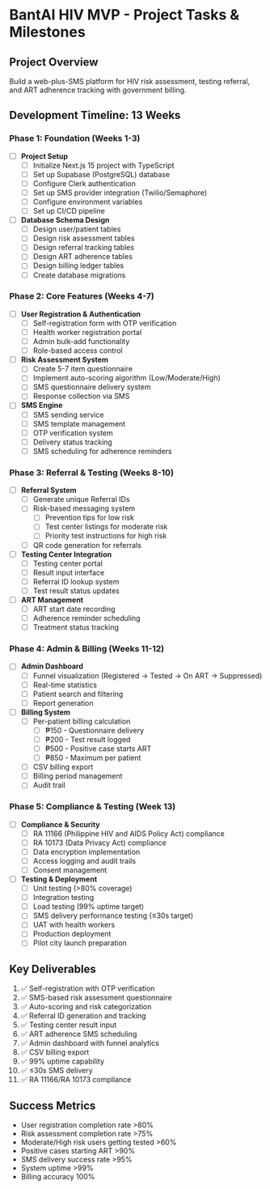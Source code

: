 # BantAI HIV MVP - Project Tasks & Milestones

## Project Overview
Build a web-plus-SMS platform for HIV risk assessment, testing referral, and ART adherence tracking with government billing.

## Development Timeline: 13 Weeks

### Phase 1: Foundation (Weeks 1-3)
- [ ] **Project Setup**
  - [ ] Initialize Next.js 15 project with TypeScript
  - [ ] Set up Supabase (PostgreSQL) database
  - [ ] Configure Clerk authentication
  - [ ] Set up SMS provider integration (Twilio/Semaphore)
  - [ ] Configure environment variables
  - [ ] Set up CI/CD pipeline

- [ ] **Database Schema Design**
  - [ ] Design user/patient tables
  - [ ] Design risk assessment tables
  - [ ] Design referral tracking tables
  - [ ] Design ART adherence tables
  - [ ] Design billing ledger tables
  - [ ] Create database migrations

### Phase 2: Core Features (Weeks 4-7)
- [ ] **User Registration & Authentication**
  - [ ] Self-registration form with OTP verification
  - [ ] Health worker registration portal
  - [ ] Admin bulk-add functionality
  - [ ] Role-based access control

- [ ] **Risk Assessment System**
  - [ ] Create 5-7 item questionnaire
  - [ ] Implement auto-scoring algorithm (Low/Moderate/High)
  - [ ] SMS questionnaire delivery system
  - [ ] Response collection via SMS

- [ ] **SMS Engine**
  - [ ] SMS sending service
  - [ ] SMS template management
  - [ ] OTP verification system
  - [ ] Delivery status tracking
  - [ ] SMS scheduling for adherence reminders

### Phase 3: Referral & Testing (Weeks 8-10)
- [ ] **Referral System**
  - [ ] Generate unique Referral IDs
  - [ ] Risk-based messaging system
    - [ ] Prevention tips for low risk
    - [ ] Test center listings for moderate risk
    - [ ] Priority test instructions for high risk
  - [ ] QR code generation for referrals

- [ ] **Testing Center Integration**
  - [ ] Testing center portal
  - [ ] Result input interface
  - [ ] Referral ID lookup system
  - [ ] Test result status updates

- [ ] **ART Management**
  - [ ] ART start date recording
  - [ ] Adherence reminder scheduling
  - [ ] Treatment status tracking

### Phase 4: Admin & Billing (Weeks 11-12)
- [ ] **Admin Dashboard**
  - [ ] Funnel visualization (Registered → Tested → On ART → Suppressed)
  - [ ] Real-time statistics
  - [ ] Patient search and filtering
  - [ ] Report generation

- [ ] **Billing System**
  - [ ] Per-patient billing calculation
    - [ ] ₱150 - Questionnaire delivery
    - [ ] ₱200 - Test result logged
    - [ ] ₱500 - Positive case starts ART
    - [ ] ₱850 - Maximum per patient
  - [ ] CSV billing export
  - [ ] Billing period management
  - [ ] Audit trail

### Phase 5: Compliance & Testing (Week 13)
- [ ] **Compliance & Security**
  - [ ] RA 11166 (Philippine HIV and AIDS Policy Act) compliance
  - [ ] RA 10173 (Data Privacy Act) compliance
  - [ ] Data encryption implementation
  - [ ] Access logging and audit trails
  - [ ] Consent management

- [ ] **Testing & Deployment**
  - [ ] Unit testing (>80% coverage)
  - [ ] Integration testing
  - [ ] Load testing (99% uptime target)
  - [ ] SMS delivery performance testing (≤30s target)
  - [ ] UAT with health workers
  - [ ] Production deployment
  - [ ] Pilot city launch preparation

## Key Deliverables
1. ✅ Self-registration with OTP verification
2. ✅ SMS-based risk assessment questionnaire
3. ✅ Auto-scoring and risk categorization
4. ✅ Referral ID generation and tracking
5. ✅ Testing center result input
6. ✅ ART adherence SMS scheduling
7. ✅ Admin dashboard with funnel analytics
8. ✅ CSV billing export
9. ✅ 99% uptime capability
10. ✅ ≤30s SMS delivery
11. ✅ RA 11166/RA 10173 compliance

## Success Metrics
- User registration completion rate >80%
- Risk assessment completion rate >75%
- Moderate/High risk users getting tested >60%
- Positive cases starting ART >90%
- SMS delivery success rate >95%
- System uptime >99%
- Billing accuracy 100%
